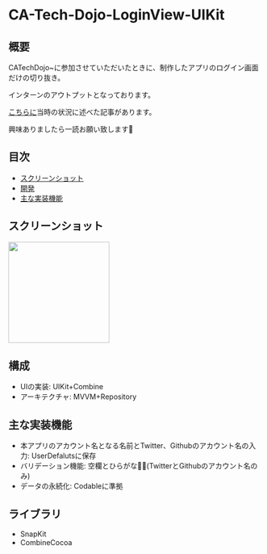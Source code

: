 # CA-Tech-Dojo-LoginView-UIKit

## 概要
CATechDojo~に参加させていただいたときに、制作したアプリのログイン画面だけの切り抜き。

インターンのアウトプットとなっております。

[こちらに](https://qiita.com/kanta_Swift/items/c893cf402dd520a019c5)当時の状況に述べた記事があります。

興味ありましたら一読お願い致します🙏


## 目次

- [スクリーンショット](#スクリーンショット)
- [開発](#構成)
- [主な実装機能](#主な実装機能)

## スクリーンショット
<img src="https://github.com/KantaSwift/CA-Tech-Dojo-LoginView-UIKit/assets/101320551/68783cd6-6bd0-4744-88d7-6acb88141c68" width="200">

## 構成
- UIの実装: UIKit+Combine
- アーキテクチャ: MVVM+Repository

## 主な実装機能
- 本アプリのアカウント名となる名前とTwitter、Githubのアカウント名の入力: UserDefalutsに保存
- バリデーション機能: 空欄とひらがな🙅‍♂️(TwitterとGithubのアカウント名のみ)
- データの永続化: Codableに準拠

## ライブラリ
- SnapKit
- CombineCocoa
